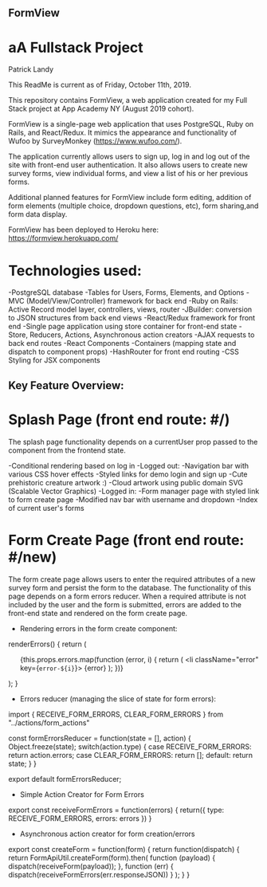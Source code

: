 ## FormView
# aA Fullstack Project
Patrick Landy

This ReadMe is current as of Friday, October 11th, 2019. 

This repository contains FormView, a web application created for my Full Stack project at App Academy NY (August 2019 cohort).

FormView is a single-page web application that uses PostgreSQL, Ruby on Rails, and React/Redux. It mimics the appearance and functionality of Wufoo by SurveyMonkey (https://www.wufoo.com/).

The application currently allows users to sign up, log in and log out of the site with front-end user authentication. It also allows users to create new survey forms, view individual forms, and view a list of his or her previous forms.

Additional planned features for FormView include form editing, addition of form elements (multiple choice, dropdown questions, etc), form sharing,and form data display.

FormView has been deployed to Heroku here: https://formview.herokuapp.com/

 # Technologies used:

-PostgreSQL database
    -Tables for Users, Forms, Elements, and Options
-MVC (Model/View/Controller) framework for back end
    -Ruby on Rails: Active Record model layer, controllers, views, router
    -JBuilder: conversion to JSON structures from back end views
-React/Redux framework for front end
    -Single page application using store container for front-end state
        -Store, Reducers, Actions, Asynchronous action creators
        -AJAX requests to back end routes 
    -React Components 
        -Containers (mapping state and dispatch to component props)
        -HashRouter for front end routing
    -CSS Styling for JSX components

## Key Feature Overview:

# Splash Page (front end route: #/)

The splash page functionality depends on a currentUser prop passed to the component from the frontend state.

-Conditional rendering based on log in
-Logged out:
    -Navigation bar with various CSS hover effects 
    -Styled links for demo login and sign up
    -Cute prehistoric creature artwork :)
    -Cloud artwork using public domain SVG (Scalable Vector Graphics)
-Logged in:
    -Form manager page with styled link to form create page
    -Modified nav bar with username and dropdown
    -Index of current user's forms

# Form Create Page (front end route: #/new)

The form create page allows users to enter the required attributes of a new survey form and persist the form to the database. The functionality of this page depends on a form errors reducer. When a required attribute is not included by the user and the form is submitted, errors are added to the front-end state and rendered on the form create page.  

 * Rendering errors in the form create component:

renderErrors() {
        return (
            <ul>
                {this.props.errors.map(function (error, i) {
                    return (
                        <li className="error" key={`error-${i}`}>
                            {error}
                        </li>
                    );
                })}
            </ul>
        );
    }

* Errors reducer (managing the slice of state for form errors):

import { RECEIVE_FORM_ERRORS, CLEAR_FORM_ERRORS } from "../actions/form_actions"

const formErrorsReducer = function(state = [], action) {
    Object.freeze(state);
    switch(action.type) {
        case RECEIVE_FORM_ERRORS:
            return action.errors;
        case CLEAR_FORM_ERRORS:
            return [];
        default:
            return state;
    }
}

export default formErrorsReducer;

* Simple Action Creator for Form Errors

export const receiveFormErrors = function(errors) {
    return({
        type: RECEIVE_FORM_ERRORS,
        errors: errors
    })
}

* Asynchronous action creator for form creation/errors

export const createForm = function(form) {
    return function(dispatch) {
        return FormApiUtil.createForm(form).then(
            function (payload) {
                dispatch(receiveForm(payload));
            },
            function (err) {
                dispatch(receiveFormErrors(err.responseJSON))
            }
        );
    }
}







